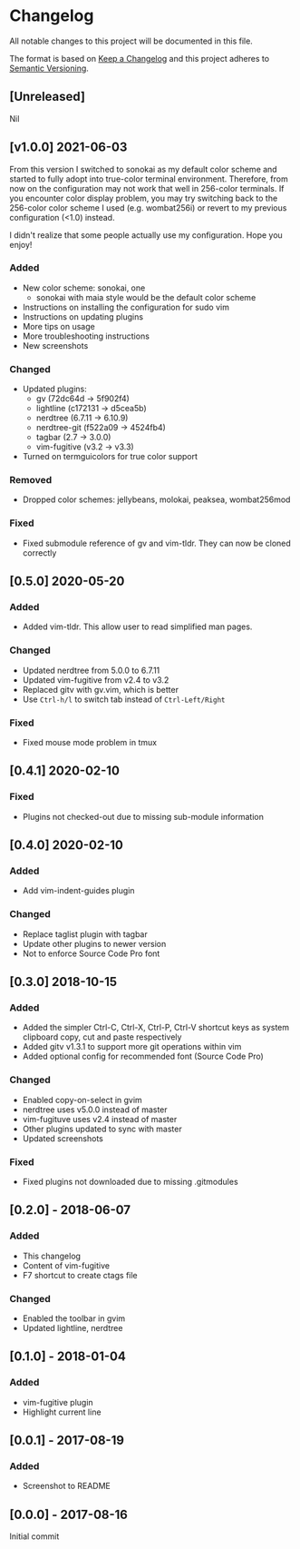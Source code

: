 # Changelog
All notable changes to this project will be documented in this file.

The format is based on [Keep a Changelog](http://keepachangelog.com/en/1.0.0/)
and this project adheres to [Semantic Versioning](http://semver.org/spec/v2.0.0.html).

## [Unreleased]
Nil

## \[v1.0.0\] 2021-06-03

From this version I switched to sonokai as my default color scheme and started to fully adopt into true-color terminal environment. Therefore, from now on the configuration may not work that well in 256-color terminals. If you encounter color display problem, you may try switching back to the 256-color color scheme I used (e.g. wombat256i) or revert to my previous configuration (<1.0) instead.

I didn't realize that some people actually use my configuration. Hope you enjoy!

### Added

- New color scheme: sonokai, one
    - sonokai with maia style would be the default color scheme
- Instructions on installing the configuration for sudo vim
- Instructions on updating plugins
- More tips on usage
- More troubleshooting instructions
- New screenshots

### Changed

- Updated plugins:
    - gv (72dc64d -> 5f902f4)
    - lightline (c172131 -> d5cea5b)
    - nerdtree (6.7.11 -> 6.10.9)
    - nerdtree-git (f522a09 -> 4524fb4)
    - tagbar (2.7 -> 3.0.0)
    - vim-fugitive (v3.2 -> v3.3)
- Turned on termguicolors for true color support

### Removed

- Dropped color schemes: jellybeans, molokai, peaksea, wombat256mod

### Fixed

- Fixed submodule reference of gv and vim-tldr. They can now be cloned correctly

## \[0.5.0\] 2020-05-20

### Added

* Added vim-tldr. This allow user to read simplified man pages.

### Changed

- Updated nerdtree from 5.0.0 to 6.7.11
- Updated vim-fugitive from v2.4 to v3.2
- Replaced gitv with gv.vim, which is better
- Use `Ctrl-h/l` to switch tab instead of `Ctrl-Left/Right`

### Fixed

- Fixed mouse mode problem in tmux

## \[0.4.1\] 2020-02-10

### Fixed

- Plugins not checked-out due to missing sub-module information

## \[0.4.0\] 2020-02-10

### Added

* Add vim-indent-guides plugin

### Changed

- Replace taglist plugin with tagbar
- Update other plugins to newer version
- Not to enforce Source Code Pro font

## [0.3.0] 2018-10-15
### Added
- Added the simpler Ctrl-C, Ctrl-X, Ctrl-P, Ctrl-V shortcut keys as system clipboard copy, cut and paste respectively
- Added gitv v1.3.1 to support more git operations within vim
- Added optional config for recommended font (Source Code Pro)

### Changed
- Enabled copy-on-select in gvim
- nerdtree uses v5.0.0 instead of master
- vim-fugituve uses v2.4 instead of master
- Other plugins updated to sync with master
- Updated screenshots

### Fixed
- Fixed plugins not downloaded due to missing .gitmodules

## [0.2.0] - 2018-06-07
### Added
- This changelog
- Content of vim-fugitive
- F7 shortcut to create ctags file

### Changed
- Enabled the toolbar in gvim
- Updated lightline, nerdtree

## [0.1.0] - 2018-01-04
### Added
- vim-fugitive plugin
- Highlight current line

## [0.0.1] - 2017-08-19
### Added
- Screenshot to README

## [0.0.0] - 2017-08-16
Initial commit
